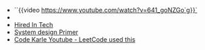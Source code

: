 - ``{{video https://www.youtube.com/watch?v=641_goNZGo`g}}`
-
- [Hired In Tech](https://www.hiredintech.com/system-design/)
- [System design Primer](https://github.com/naren-m/system-design-primer)
- [Code Karle Youtube - LeetCode used this](https://www.youtube.com/@codeKarle)